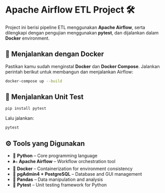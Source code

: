 # Apache Airflow ETL Project 🛠️

Project ini berisi pipeline ETL menggunakan **Apache Airflow**, serta dilengkapi dengan pengujian menggunakan **pytest**, dan dijalankan dalam **Docker** environment.

## 🚀 Menjalankan dengan Docker

Pastikan kamu sudah menginstal **Docker** dan **Docker Compose**.
Jalankan perintah berikut untuk membangun dan menjalankan Airflow:

```bash
docker-compose up --build
```

## 🧪 Menjalankan Unit Test

```bash
pip install pytest
```

Lalu jalankan:

```bash
pytest
```

## ⚙️ Tools yang Digunakan
- 🐍 **Python** – Core programming language
- 🌬️ **Apache Airflow** – Workflow orchestration tool
- 🐳 **Docker** – Containerization for environment consistency
- 🐘 **pgAdmin4 + PostgreSQL** – Database and GUI management
- 🐼 **Pandas** – Data manipulation and analysis
- 🧪 **Pytest** – Unit testing framework for Python
